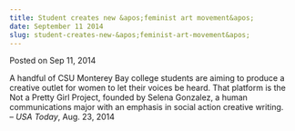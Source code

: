 ```yaml
---
title: Student creates new &apos;feminist art movement&apos;
date: September 11 2014
slug: student-creates-new-&apos;feminist-art-movement&apos;
---
```


 



<span class="date">Posted on Sep 11, 2014    </span>
<p>A handful of CSU Monterey Bay college students are aiming to
produce a creative outlet for women to let their voices be heard.
That platform is the Not a Pretty Girl Project, founded by Selena
Gonzalez, a human communications major with an emphasis in social
action creative writing.<br>
&#x2013; <em>USA Today</em>, Aug. 23, 2014</br></p>





```

